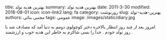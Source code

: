 title: بهترین هدیه تولد
summary: بهترین هدیه تولد
date: 2011-3-30
modified: 2018-08-01
icon:  icon-link2
lang: fa
category: روزنوشت
slug: بهترین-هدیه-تولد
authors: مجتبی بنائی
tags: عمومی
image: /images/static/diary.jpg

امروز بعد از چند روز انتظار بالاخره دختر کوچولوی دومم به دنیا آمد که مصادف شد با روز تولد خودم . خدا را بسی شاکرم به خاطر این هدیه خوب و ارزشمند .
